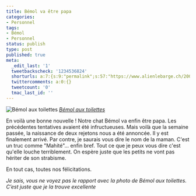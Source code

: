```yaml
---
title: Bémol va être papa
categories:
- Personnel
tags:
- Bémol
- Personnel
status: publish
type: post
published: true
meta:
  _edit_last: '1'
  tweetbackscheck: '1234536824'
  shorturls: a:7:{s:9:"permalink";s:57:"https://www.alienlebarge.ch/2008/05/06/bemol-va-etre-papa/";s:7:"tinyurl";s:25:"https://tinyurl.com/de4vuo";s:4:"isgd";s:17:"https://is.gd/iAeH";s:5:"bitly";s:18:"https://bit.ly/RDbP";s:5:"snipr";s:22:"https://snipr.com/begeg";s:5:"snurl";s:22:"https://snurl.com/begeg";s:7:"snipurl";s:24:"https://snipurl.com/begeg";}
  twittercomments: a:0:{}
  tweetcount: '0'
  tmac_last_id: ''
---
```

<img src="https://farm4.static.flickr.com/3122/2313332831_68bfa72b5a.jpg" alt="Bémol aux toilettes" />
<em><a title="photo sharing" href="https://www.flickr.com/photos/alienlebarge/2313332831/">Bémol aux toilettes</a></em>

En voilà une bonne nouvelle ! Notre chat Bémol va enfin être papa. Les précédentes tentatives avaient été infructueuses. Mais voilà que la semaine passée, la naissance de deux rejetons nous a été annoncée. Il y est finalement arrivé. Par contre, je saurais vous dire le nom de la maman. C'est un truc comme "Mahité"... enfin bref. Tout ce que je peux vous dire c'est qu'elle louche terriblement. On espère juste que les petits ne vont pas hériter de son strabisme.

En tout cas, toutes nos félicitations. 

<em>Je sais, vous ne voyez pas le rapport avec la photo de Bémol aux toilettes. C’est juste que je la trouve excellente</em>
